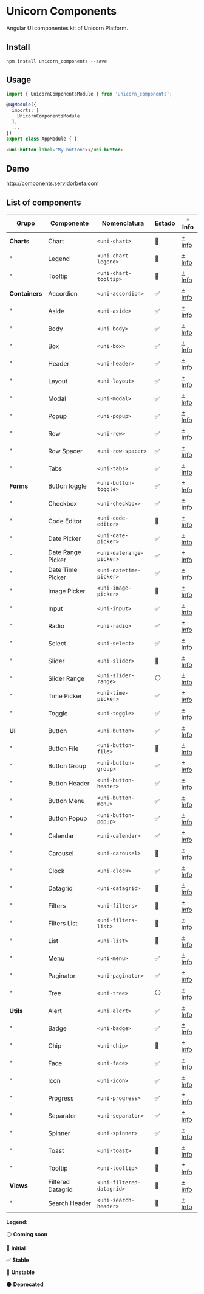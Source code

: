 Unicorn Components
==================

Angular UI componentes kit of Unicorn Platform.

## Install

```shell
npm install unicorn_components --save
```

## Usage

```typescript
import { UnicornComponentsModule } from 'unicorn_components';

@NgModule({
  imports: [
    UnicornComponentsModule
  ],
  ...
})
export class AppModule { }
```

```html
<uni-button label="My button"></uni-button>
```

## Demo

http://components.servidorbeta.com


## List of components

| Grupo          | Componente        | Nomenclatura              | Estado              | + Info 
| -------------- | ----------------- | ------------------------- | ------------------- | ------- 
| **Charts**     | Chart             | `<uni-chart>`             | :large_blue_circle: | [+ Info](components/charts/chart/README)
| "              | Legend            | `<uni-chart-legend>`      | :large_blue_circle: | [+ Info](components/charts/chart-legend/README)
| "              | Tooltip           | `<uni-chart-tooltip>`     | :red_circle:        | [+ Info](components/charts/chart-tooltip/README)
| **Containers** | Accordion         | `<uni-accordion>`         | :white_check_mark:  | [+ Info](components/containers/accordion/README)
| "              | Aside             | `<uni-aside>`             | :white_check_mark:  | [+ Info](components/containers/aside/README)
| "              | Body              | `<uni-body>`              | :white_check_mark:  | [+ Info](components/containers/body/README)
| "              | Box               | `<uni-box>`               | :white_check_mark:  | [+ Info](components/containers/box/README)
| "              | Header            | `<uni-header>`            | :white_check_mark:  | [+ Info](components/containers/header/README)
| "              | Layout            | `<uni-layout>`            | :white_check_mark:  | [+ Info](components/containers/layout/README)
| "              | Modal             | `<uni-modal>`             | :white_check_mark:  | [+ Info](components/containers/modal/README)
| "              | Popup             | `<uni-popup>`             | :white_check_mark:  | [+ Info](components/containers/popup/README)
| "              | Row               | `<uni-row>`               | :white_check_mark:  | [+ Info](components/containers/row/README)
| "              | Row Spacer        | `<uni-row-spacer>`        | :white_check_mark:  | [+ Info](components/containers/row-spacer/README)
| "              | Tabs              | `<uni-tabs>`              | :white_check_mark:  | [+ Info](components/containers/tabs/README)
| **Forms**      | Button toggle     | `<uni-button-toggle>`     | :white_check_mark:  | [+ Info](components/forms/button-toggle/README)
| "              | Checkbox          | `<uni-checkbox>`          | :white_check_mark:  | [+ Info](components/forms/checkbox/README)
| "              | Code Editor       | `<uni-code-editor>`       | :red_circle:        | [+ Info](components/forms/code-editor/README)
| "              | Date Picker       | `<uni-date-picker>`       | :white_check_mark:  | [+ Info](components/forms/date-picker/README)
| "              | Date Range Picker | `<uni-daterange-picker>`  | :white_check_mark:  | [+ Info](components/forms/daterange-picker/README)
| "              | Date Time Picker  | `<uni-datetime-picker>`   | :white_check_mark:  | [+ Info](components/forms/datetime-picker/README)
| "              | Image Picker      | `<uni-image-picker>`      | :large_blue_circle: | [+ Info](components/forms/image-picker/README)
| "              | Input             | `<uni-input>`             | :white_check_mark:  | [+ Info](components/forms/input/README)
| "              | Radio             | `<uni-radio>`             | :white_check_mark:  | [+ Info](components/forms/radio/README)
| "              | Select            | `<uni-select>`            | :white_check_mark:  | [+ Info](components/forms/select/README)
| "              | Slider            | `<uni-slider>`            | :large_blue_circle: | [+ Info](components/forms/slider/README)
| "              | Slider Range      | `<uni-slider-range>`      | :white_circle:      | [+ Info](components/forms/slider-range/README)
| "              | Time Picker       | `<uni-time-picker>`       | :white_check_mark:  | [+ Info](components/forms/time-picker/README)
| "              | Toggle            | `<uni-toggle>`            | :white_check_mark:  | [+ Info](components/forms/toggle/README)
| **UI**         | Button            | `<uni-button>`            | :white_check_mark:  | [+ Info](components/ui/button/README)
| "              | Button File       | `<uni-button-file>`       | :large_blue_circle: | [+ Info](components/ui/button/README)
| "              | Button Group      | `<uni-button-group>`      | :white_check_mark:  | [+ Info](components/ui/button-group/README)
| "              | Button Header     | `<uni-button-header>`     | :white_check_mark:  | [+ Info](components/ui/button-header/README)
| "              | Button Menu       | `<uni-button-menu>`       | :white_check_mark:  | [+ Info](components/ui/button-menu/README)
| "              | Button Popup      | `<uni-button-popup>`      | :white_check_mark:  | [+ Info](components/ui/button-popup/README)
| "              | Calendar          | `<uni-calendar>`          | :white_check_mark:  | [+ Info](components/ui/calendar/README)
| "              | Carousel          | `<uni-carousel>`          | :large_blue_circle: | [+ Info](components/ui/carousel/README)
| "              | Clock             | `<uni-clock>`             | :white_check_mark:  | [+ Info](components/ui/clock/README)
| "              | Datagrid          | `<uni-datagrid>`          | :large_blue_circle: | [+ Info](components/ui/datagrid/README)
| "              | Filters           | `<uni-filters>`           | :large_blue_circle: | [+ Info](components/ui/filters/README)
| "              | Filters List      | `<uni-filters-list>`      | :large_blue_circle: | [+ Info](components/ui/filters-list/README)
| "              | List              | `<uni-list>`              | :large_blue_circle: | [+ Info](components/ui/list/README)
| "              | Menu              | `<uni-menu>`              | :white_check_mark:  | [+ Info](components/ui/menu/README)
| "              | Paginator         | `<uni-paginator>`         | :white_check_mark:  | [+ Info](components/ui/paginator/README)
| "              | Tree              | `<uni-tree>`              | :white_circle:      | [+ Info](components/ui/tree/README)
| **Utils**      | Alert             | `<uni-alert>`             | :white_check_mark:  | [+ Info](components/utils/alert/README)
| "              | Badge             | `<uni-badge>`             | :white_check_mark:  | [+ Info](components/utils/badge/README)
| "              | Chip              | `<uni-chip>`              | :large_blue_circle: | [+ Info](components/utils/chip/README)
| "              | Face              | `<uni-face>`              | :white_check_mark:  | [+ Info](components/utils/face/README)
| "              | Icon              | `<uni-icon>`              | :white_check_mark:  | [+ Info](components/utils/icon/README)
| "              | Progress          | `<uni-progress>`          | :white_check_mark:  | [+ Info](components/utils/progress/README)
| "              | Separator         | `<uni-separator>`         | :white_check_mark:  | [+ Info](components/utils/separator/README)
| "              | Spinner           | `<uni-spinner>`           | :white_check_mark:  | [+ Info](components/utils/spinner/README)
| "              | Toast             | `<uni-toast>`             | :red_circle:        | [+ Info](components/utils/toast/README)
| "              | Tooltip           | `<uni-tooltip>`           | :red_circle:        | [+ Info](components/utils/tooltip/README)
| **Views**      | Filtered Datagrid | `<uni-filtered-datagrid>` | :large_blue_circle: | [+ Info](components/views/filtered-datagrid/README)
| "              | Search Header     | `<uni-search-header>`     | :large_blue_circle: | [+ Info](components/views/search-header/README)

**Legend**:

:white_circle: **Coming soon** 

:large_blue_circle: **Initial**

:white_check_mark: **Stable**

:red_circle: **Unstable**

:black_circle: **Deprecated**